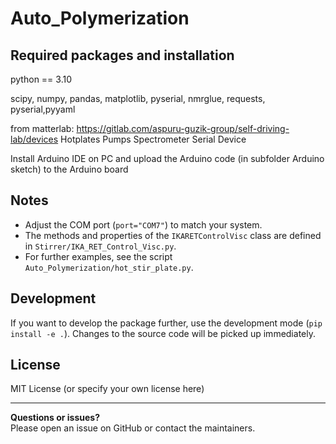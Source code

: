 # Auto_Polymerization




## Required packages and installation
python == 3.10


scipy, numpy, pandas, matplotlib, pyserial, nmrglue, requests, pyserial,pyyaml

from matterlab:
https://gitlab.com/aspuru-guzik-group/self-driving-lab/devices
Hotplates
Pumps
Spectrometer 
Serial Device

Install Arduino IDE on PC and upload the Arduino code (in subfolder Arduino sketch) to the Arduino board


## Notes
- Adjust the COM port (`port="COM7"`) to match your system.
- The methods and properties of the `IKARETControlVisc` class are defined in `Stirrer/IKA_RET_Control_Visc.py`.
- For further examples, see the script `Auto_Polymerization/hot_stir_plate.py`.

## Development

If you want to develop the package further, use the development mode (`pip install -e .`). Changes to the source code will be picked up immediately.

## License
MIT License (or specify your own license here)

---

**Questions or issues?**  
Please open an issue on GitHub or contact the maintainers.
